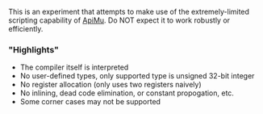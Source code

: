 This is an experiment that attempts to make use of the extremely-limited scripting capability of [ApiMu](https://github.com/bridgekat/apimu). Do NOT expect it to work robustly or efficiently.

### "Highlights"

- The compiler itself is interpreted
- No user-defined types, only supported type is unsigned 32-bit integer
- No register allocation (only uses two registers naively)
- No inlining, dead code elimination, or constant propogation, etc.
- Some corner cases may not be supported
